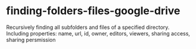 # finding-folders-files-google-drive
Recursively finding all subfolders and files of a specified directory. Including properties: name, url, id, owner, editors, viewers, sharing access, sharing persmission
